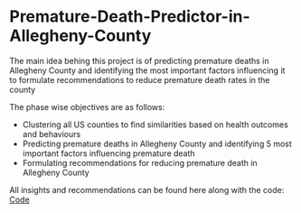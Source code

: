 # Premature-Death-Predictor-in-Allegheny-County

The main idea behing this project is of predicting premature deaths in Allegheny County and identifying the most important factors influencing it to formulate recommendations to reduce premature death rates in the county

The phase wise objectives are as follows:
- Clustering all US counties to find similarities based on health outcomes and behaviours
- Predicting premature deaths in Allegheny County and identifying 5 most important factors influencing premature death
- Formulating  recommendations for reducing premature death in Allegheny County

All insights and recommendations can be found here along with the code: [Code](Premature-Death-Predictor.ipynb)
